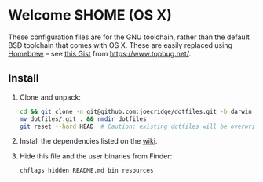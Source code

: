 # Welcome $HOME (OS X)

These configuration files are for the GNU toolchain, rather than the default
BSD toolchain that comes with OS X. These are easily replaced using
[Homebrew][] – see [this Gist][gist] from <https://www.topbug.net/>.

## Install

1.  Clone and unpack:

    ```bash
    cd && git clone -n git@github.com:joecridge/dotfiles.git -b darwin
    mv dotfiles/.git . && rmdir dotfiles
    git reset --hard HEAD  # Caution: existing dotfiles will be overwritten!
    ```

2.  Install the dependencies listed on the [wiki][].

3.  Hide this file and the user binaries from Finder:

    ```bash
    chflags hidden README.md bin resources
    ```

[Homebrew]: http://brew.sh/
[gist]: https://gist.github.com/xuhdev/8b1b16fb802f6870729038ce3789568f
[wiki]: https://github.com/joecridge/dotfiles/wiki
[xuhdev]: https://github.com/xuhdev
